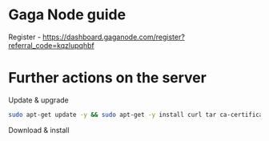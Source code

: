 # Gaga Node guide

Register - https://dashboard.gaganode.com/register?referral_code=kqzlupqhbf

# Further actions on the server

Update & upgrade
```bash
sudo apt-get update -y && sudo apt-get -y install curl tar ca-certificates
```
Download & install
